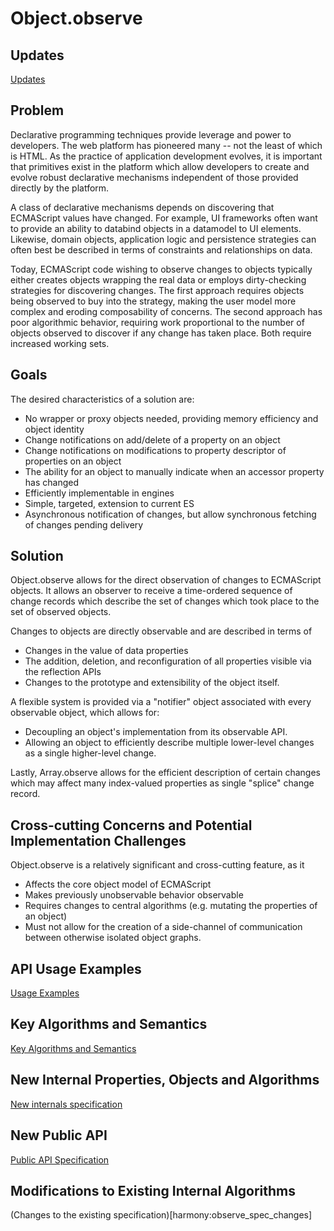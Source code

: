 # Object.observe
 


## Updates

[Updates](harmony:observe_updates)



## Problem
Declarative programming techniques provide leverage and power to developers. The web platform has pioneered many -- not the least of which is HTML. As the practice of application development evolves, it is important that primitives exist in the platform which allow developers to create and evolve robust declarative mechanisms independent of those provided directly by the platform.

A class of declarative mechanisms depends on discovering that ECMAScript values have changed. For example, UI frameworks often want to provide an ability to databind objects in a datamodel to UI elements. Likewise, domain objects, application logic and persistence strategies can often best be described in terms of constraints and relationships on data.

Today, ECMAScript code wishing to observe changes to objects typically either creates objects wrapping the real data or employs dirty-checking strategies for discovering changes. The first approach requires objects being observed to buy into the strategy, making the user model more complex and eroding composability of concerns. The second approach has poor algorithmic behavior, requiring work proportional to the number of objects observed to discover if any change has taken place. Both require increased working sets.



## Goals

The desired characteristics of a solution are:

  * No wrapper or proxy objects needed, providing memory efficiency and object identity 
  * Change notifications on add/delete of a property on an object
  * Change notifications on modifications to property descriptor of properties on an object
  * The ability for an object to manually indicate when an accessor property has changed
  * Efficiently implementable in engines
  * Simple, targeted, extension to current ES
  * Asynchronous notification of changes, but allow synchronous fetching of changes pending delivery


## Solution

Object.observe allows for the direct observation of changes to ECMAScript objects. It allows an observer to receive a time-ordered sequence of change records which describe the set of changes which took place to the set of observed objects.

Changes to objects are directly observable and are described in terms of

  * Changes in the value of data properties
  * The addition, deletion, and reconfiguration of all properties visible via the reflection APIs
  * Changes to the prototype and extensibility of the object itself.

A flexible system is provided via a "notifier" object associated with every observable object, which allows for:

  * Decoupling an object's implementation from its observable API.
  * Allowing an object to efficiently describe multiple lower-level changes as a single higher-level change.

Lastly, Array.observe allows for the efficient description of certain changes which may affect many index-valued properties as single "splice" change record.




## Cross-cutting Concerns and Potential Implementation Challenges

Object.observe is a relatively significant and cross-cutting feature, as it

  * Affects the core object model of ECMAScript
  * Makes previously unobservable behavior observable
  * Requires changes to central algorithms (e.g. mutating the properties of an object)
  * Must not allow for the creation of a side-channel of communication between otherwise isolated object graphs.

## API Usage Examples

[Usage Examples](harmony:observe_api_usage)



## Key Algorithms and Semantics

[Key Algorithms and Semantics](harmony:observe_overview)

## New Internal Properties, Objects and Algorithms

[New internals specification](harmony:observe_internals)

## New Public API

[Public API Specification](harmony:observe_public_api)



## Modifications to Existing Internal Algorithms

(Changes to the existing specification)[harmony:observe_spec_changes]
